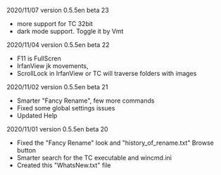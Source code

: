 2020/11/07  version 0.5.5en beta 23
- more support for TC 32bit
- dark mode support. Toggle it by Vmt

2020/11/04  version 0.5.5en beta 22
- F11 is FullScren 
- IrfanView jk movements, 
- ScrollLock in IrfanView or TC will traverse folders with images
 
2020/11/02  version 0.5.5en beta 21
- Smarter "Fancy Rename", few more commands
- Fixed some global settings issues 
- Updated Help

2020/11/01  version 0.5.5en beta 20
- Fixed the "Fancy Rename" look and "history_of_rename.txt" Browse button
- Smarter search for the TC executable and wincmd.ini
- Created this "WhatsNew.txt" file


